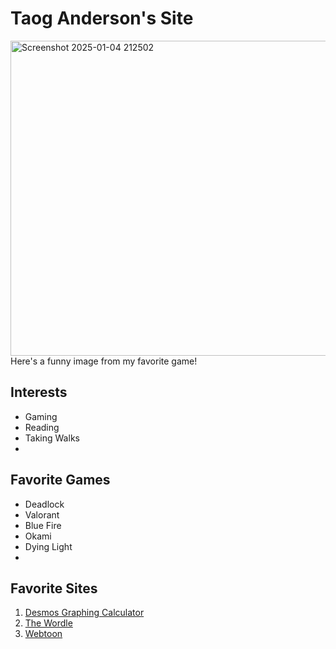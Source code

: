 # Taog Anderson's Site
<img width="578" height="504" alt="Screenshot 2025-01-04 212502" src="https://github.com/user-attachments/assets/5e35d719-f938-490c-b3fd-535c05135237" />
Here's a funny image from my favorite game!

## Interests
- Gaming
- Reading
- Taking Walks
- 
## Favorite Games
- Deadlock
- Valorant
- Blue Fire
- Okami
- Dying Light
- 
## Favorite Sites
 1. [Desmos Graphing Calculator](https://www.desmos.com/calculator)
 2. [The Wordle](https://www.nytimes.com/games/wordle/index.html)
 3. [Webtoon](https://www.webtoons.com/en/originals/complete)
